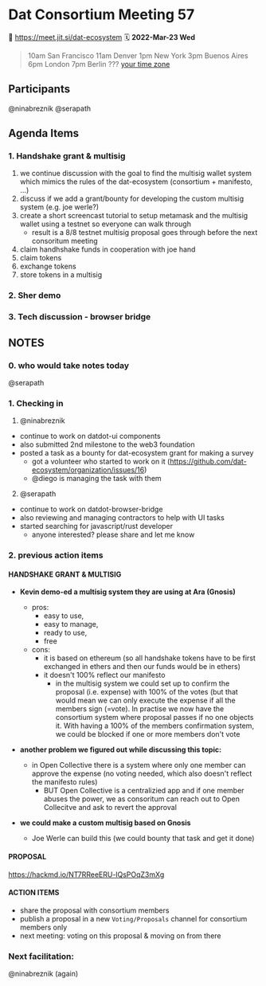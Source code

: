 # Dat Consortium Meeting 57

📍 https://meet.jit.si/dat-ecosystem
🗓 **2022-Mar-23 Wed**
> 10am San Francisco
 11am Denver 
 1pm New York
 3pm Buenos Aires
 6pm London
 7pm Berlin
 ??? [your time zone](https://www.timeanddate.com/worldclock/)

## Participants
@ninabreznik
@serapath

## Agenda Items

### 1. Handshake grant & multisig
1. we continue discussion with the goal to find the multisig wallet system which mimics the rules of the dat-ecosystem (consortium + manifesto, ...)
2. discuss if we add a grant/bounty for developing the custom multisig system (e.g. joe werle?)
3. create a short screencast tutorial to setup metamask and the multisig wallet using a testnet so everyone can walk through
   * result is a 8/8 testnet multisig proposal goes through before the next consoritum meeting
4. claim handhshake funds in cooperation with joe hand
  1. claim tokens
  2. exchange tokens
  3. store tokens in a multisig

### 2. Sher demo

### 3. Tech discussion - browser bridge

## NOTES

### 0. who would take notes today
@serapath

### 1. Checking in
1. @ninabreznik
  * continue to work on datdot-ui components
  * also submitted 2nd milestone to the web3 foundation
  * posted a task as a bounty for dat-ecosystem grant for making a survey
    * got a volunteer who started to work on it (https://github.com/dat-ecosystem/organization/issues/16)
    * @diego is managing the task with them
2. @serapath
  * continue to work on datdot-browser-bridge
  * also reviewing and managing contractors to help with UI tasks
  * started searching for javascript/rust developer
     * anyone interested? please share and let me know

### 2. previous action items

#### HANDSHAKE GRANT & MULTISIG

- **Kevin demo-ed a multisig system they are using at Ara (Gnosis)**
    - pros: 
        - easy to use, 
        - easy to manage, 
        - ready to use, 
        - free
    - cons: 
        - it is based on ethereum (so all handshake tokens have to be first exchanged in ethers and then our funds would be in ethers)
        - it doesn't 100% reflect our manifesto
            - in the multisig system we could set up to confirm the proposal (i.e. expense) with 100% of the votes (but that would mean we can only execute the expense if all the members sign (=vote). In practise we now have the consortium system where proposal passes if no one objects it. With having a 100% of the members confirmation system, we could be blocked if one or more members don't vote


- **another problem we figured out while discussing this topic:**
    - in Open Collective there is a system where only one member can approve the expense (no voting needed, which also doesn't reflect the manifesto rules)
        - BUT Open Collective is a centralizied app and if one member abuses the power, we as consoritum can reach out to Open Collecitve and ask to revert the approval

- **we could make a custom multisig based on Gnosis**
    - Joe Werle can build this (we could bounty that task and get it done)

#### PROPOSAL

https://hackmd.io/NT7RReeERU-lQsPOqZ3mXg

#### ACTION ITEMS

- share the proposal with consortium members
- publish a proposal in a new `Voting/Proposals` channel for consortium members only
- next meeting: voting on this proposal & moving on from there
    
### Next facilitation:
@ninabreznik (again)
